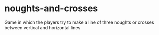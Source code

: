 # noughts-and-crosses
Game in which the players try to make a line of three noughts or crosses between vertical and horizontal lines
